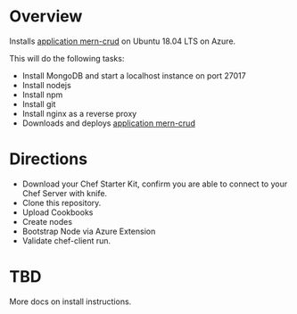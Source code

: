 # Overview

Installs [application mern-crud](https://github.com/cefjoeii/mern-crud) on Ubuntu 18.04 LTS on Azure.

This will do the following tasks:

* Install MongoDB and start a localhost instance on port 27017
* Install nodejs
* Install npm
* Install git
* Install nginx as a reverse proxy
* Downloads and deploys [application mern-crud](https://github.com/cefjoeii/mern-crud)

# Directions

* Download your Chef Starter Kit, confirm you are able to connect to your Chef Server with knife.
* Clone this repository.
* Upload Cookbooks
* Create nodes
* Bootstrap Node via Azure Extension
* Validate chef-client run.


# TBD

More docs on install instructions. 
